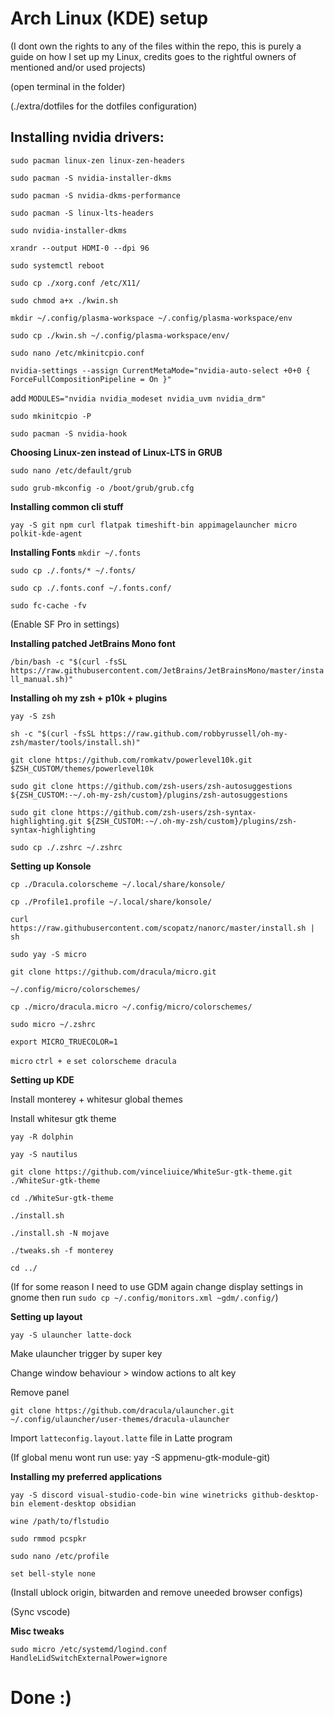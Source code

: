 # Arch Linux (KDE) setup

(I dont own the rights to any of the files within the repo, this is purely a guide on how I set up my Linux, credits goes to the rightful owners of mentioned and/or used projects)

(open terminal in the folder)

(./extra/dotfiles for the dotfiles configuration)

## **Installing nvidia drivers:**
`sudo pacman linux-zen linux-zen-headers`

`sudo pacman -S nvidia-installer-dkms`

`sudo pacman -S nvidia-dkms-performance`

`sudo pacman -S linux-lts-headers`

`sudo nvidia-installer-dkms`

`xrandr --output HDMI-0 --dpi 96`

`sudo systemctl reboot`

`sudo cp ./xorg.conf /etc/X11/`

`sudo chmod a+x ./kwin.sh`

`mkdir ~/.config/plasma-workspace ~/.config/plasma-workspace/env`

`sudo cp ./kwin.sh ~/.config/plasma-workspace/env/`

`sudo nano /etc/mkinitcpio.conf`

`nvidia-settings --assign CurrentMetaMode="nvidia-auto-select +0+0 { ForceFullCompositionPipeline = On }"`

add `MODULES="nvidia nvidia_modeset nvidia_uvm nvidia_drm"`

`sudo mkinitcpio -P`

`sudo pacman -S nvidia-hook`

**Choosing Linux-zen instead of Linux-LTS in GRUB**

`sudo nano /etc/default/grub`

`sudo grub-mkconfig -o /boot/grub/grub.cfg`

**Installing common cli stuff**

`yay -S git npm curl flatpak timeshift-bin appimagelauncher micro polkit-kde-agent`

**Installing Fonts**
`mkdir ~/.fonts`

`sudo cp ./.fonts/* ~/.fonts/`

`sudo cp ./.fonts.conf ~/.fonts.conf/`

`sudo fc-cache -fv`

(Enable SF Pro in settings)

**Installing patched JetBrains Mono font**

`/bin/bash -c "$(curl -fsSL https://raw.githubusercontent.com/JetBrains/JetBrainsMono/master/install_manual.sh)"`

**Installing oh my zsh + p10k + plugins**

`yay -S zsh`

`sh -c "$(curl -fsSL https://raw.github.com/robbyrussell/oh-my-zsh/master/tools/install.sh)"`

`git clone https://github.com/romkatv/powerlevel10k.git $ZSH_CUSTOM/themes/powerlevel10k`

`sudo git clone https://github.com/zsh-users/zsh-autosuggestions ${ZSH_CUSTOM:-~/.oh-my-zsh/custom}/plugins/zsh-autosuggestions`


`sudo git clone https://github.com/zsh-users/zsh-syntax-highlighting.git ${ZSH_CUSTOM:-~/.oh-my-zsh/custom}/plugins/zsh-syntax-highlighting`

`sudo cp ./.zshrc ~/.zshrc`

**Setting up Konsole**

`cp ./Dracula.colorscheme ~/.local/share/konsole/`

`cp ./Profile1.profile ~/.local/share/konsole/`

`curl https://raw.githubusercontent.com/scopatz/nanorc/master/install.sh | sh`

`sudo yay -S micro`

`git clone https://github.com/dracula/micro.git`

`~/.config/micro/colorschemes/`

`cp ./micro/dracula.micro ~/.config/micro/colorschemes/`

`sudo micro ~/.zshrc`

`export MICRO_TRUECOLOR=1`

`micro` `ctrl + e` `set colorscheme dracula`

**Setting up KDE**

Install monterey + whitesur global themes

Install whitesur gtk theme

`yay -R dolphin`

`yay -S nautilus`

`git clone https://github.com/vinceliuice/WhiteSur-gtk-theme.git ./WhiteSur-gtk-theme`

`cd ./WhiteSur-gtk-theme`

`./install.sh`

`./install.sh -N mojave`

`./tweaks.sh -f monterey`

`cd ../`

(If for some reason I need to use GDM again change display settings in gnome then run `sudo cp ~/.config/monitors.xml ~gdm/.config/`)

**Setting up layout**

`yay -S ulauncher latte-dock`

Make ulauncher trigger by super key

Change window behaviour > window actions to alt key

Remove panel

`git clone https://github.com/dracula/ulauncher.git ~/.config/ulauncher/user-themes/dracula-ulauncher`

Import `latteconfig.layout.latte` file in Latte program

(If global menu wont run use: yay -S appmenu-gtk-module-git)

**Installing my preferred applications**

`yay -S discord visual-studio-code-bin wine winetricks github-desktop-bin element-desktop obsidian`

`wine /path/to/flstudio`

`sudo rmmod pcspkr`

`sudo nano /etc/profile`

`set bell-style none`

(Install ublock origin, bitwarden and remove uneeded browser configs)

(Sync vscode)

**Misc tweaks**

`sudo micro /etc/systemd/logind.conf`
`HandleLidSwitchExternalPower=ignore`

# Done :)
